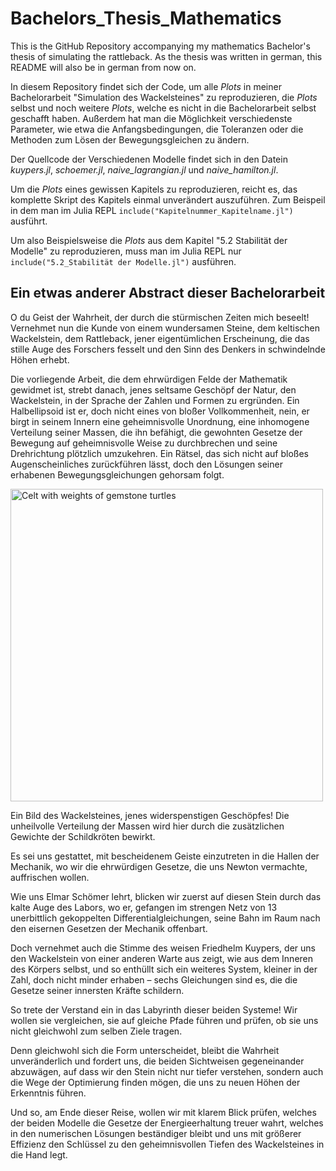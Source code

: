 # Bachelors_Thesis_Mathematics
This is the GitHub Repository accompanying my mathematics Bachelor's thesis of simulating the rattleback. As the thesis was written in german, this README will also be in german from now on.

In diesem Repository findet sich der Code, um alle *Plots* in meiner Bachelorarbeit "Simulation des Wackelsteines" zu reproduzieren, die *Plots* selbst und noch weitere *Plots*, welche es nicht in die Bachelorarbeit selbst geschafft haben. Außerdem hat man die Möglichkeit verschiedenste Parameter, wie etwa die Anfangsbedingungen, die Toleranzen oder die Methoden zum Lösen der Bewegungsgleichen zu ändern. 

Der Quellcode der Verschiedenen Modelle findet sich in den Datein *kuypers.jl*, *schoemer.jl*, *naive_lagrangian.jl* und *naive_hamilton.jl*.

Um die *Plots* eines gewissen Kapitels zu reproduzieren, reicht es, das komplette Skript des Kapitels einmal unverändert auszuführen. Zum Beispeil in dem man im Julia REPL ``include("Kapitelnummer_Kapitelname.jl")`` ausführt. 

Um also Beispielsweise die *Plots* aus dem Kapitel "5.2 Stabilität der Modelle" zu reproduzieren, muss man im Julia REPL nur ``include("5.2_Stabilität der Modelle.jl")`` ausführen.

## Ein etwas anderer Abstract dieser Bachelorarbeit

O du Geist der Wahrheit, der durch die stürmischen Zeiten mich beseelt! Vernehmet nun die Kunde von einem wundersamen Steine, dem keltischen Wackelstein, dem Rattleback, jener eigentümlichen Erscheinung, die das stille Auge des Forschers fesselt und den Sinn des Denkers in schwindelnde Höhen erhebt.

Die vorliegende Arbeit, die dem ehrwürdigen Felde der Mathematik gewidmet ist, strebt danach, jenes seltsame Geschöpf der Natur, den Wackelstein, in der Sprache der Zahlen und Formen zu ergründen. Ein Halbellipsoid ist er, doch nicht eines von bloßer Vollkommenheit, nein, er birgt in seinem Innern eine geheimnisvolle Unordnung, eine inhomogene Verteilung seiner Massen, die ihn befähigt, die gewohnten Gesetze der Bewegung auf geheimnisvolle Weise zu durchbrechen und seine Drehrichtung plötzlich umzukehren. Ein Rätsel, das sich nicht auf bloßes Augenscheinliches zurückführen lässt, doch den Lösungen seiner erhabenen Bewegungsgleichungen gehorsam folgt.

<img src="https://upload.wikimedia.org/wikipedia/commons/f/f5/Celt_with_weights_of_gemstone_turtles-01.jpg" alt="Celt with weights of gemstone turtles" width="500"/>

Ein Bild des Wackelsteines, jenes widerspenstigen Geschöpfes! Die unheilvolle Verteilung der Massen wird hier durch die zusätzlichen Gewichte der Schildkröten bewirkt.

Es sei uns gestattet, mit bescheidenem Geiste einzutreten in die Hallen der Mechanik, wo wir die ehrwürdigen Gesetze, die uns Newton vermachte, auffrischen wollen. 

Wie uns Elmar Schömer lehrt, blicken wir zuerst auf diesen Stein durch das kalte Auge des Labors, wo er, gefangen im strengen Netz von 13 unerbittlich gekoppelten Differentialgleichungen, seine Bahn im Raum nach den eisernen Gesetzen der Mechanik offenbart.

Doch vernehmet auch die Stimme des weisen Friedhelm Kuypers, der uns den Wackelstein von einer anderen Warte aus zeigt, wie aus dem Inneren des Körpers selbst, und so enthüllt sich ein weiteres System, kleiner in der Zahl, doch nicht minder erhaben – sechs Gleichungen sind es, die die Gesetze seiner innersten Kräfte schildern.

So trete der Verstand ein in das Labyrinth dieser beiden Systeme! Wir wollen sie vergleichen, sie auf gleiche Pfade führen und prüfen, ob sie uns nicht gleichwohl zum selben Ziele tragen.

Denn gleichwohl sich die Form unterscheidet, bleibt die Wahrheit unveränderlich und fordert uns, die beiden Sichtweisen gegeneinander abzuwägen, auf dass wir den Stein nicht nur tiefer verstehen, sondern auch die Wege der Optimierung finden mögen, die uns zu neuen Höhen der Erkenntnis führen.

Und so, am Ende dieser Reise, wollen wir mit klarem Blick prüfen, welches der beiden Modelle die Gesetze der Energieerhaltung treuer wahrt, welches in den numerischen Lösungen beständiger bleibt und uns mit größerer Effizienz den Schlüssel zu den geheimnisvollen Tiefen des Wackelsteines in die Hand legt.